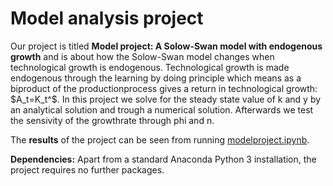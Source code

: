 # Model analysis project

Our project is titled **Model project: A Solow-Swan model with endogenous growth** and is about how the Solow-Swan model changes when technological growth is endogenous. Technological growth is made endogenous through the learning by doing principle which means as a biproduct of the productionprocess gives a return in technological growth: $A_t=K_t^$. In this project we solve for the steady state value of k and y by an analytical solution and trough a numerical solution. Afterwards we test the sensivity of the growthrate through phi and n. 

The **results** of the project can be seen from running [modelproject.ipynb](modelproject.ipynb).

**Dependencies:** Apart from a standard Anaconda Python 3 installation, the project requires no further packages.
